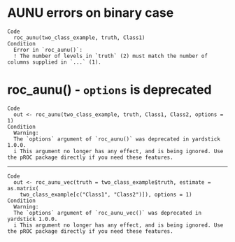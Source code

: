 # AUNU errors on binary case

    Code
      roc_aunu(two_class_example, truth, Class1)
    Condition
      Error in `roc_aunu()`:
      ! The number of levels in `truth` (2) must match the number of columns supplied in `...` (1).

# roc_aunu() - `options` is deprecated

    Code
      out <- roc_aunu(two_class_example, truth, Class1, Class2, options = 1)
    Condition
      Warning:
      The `options` argument of `roc_aunu()` was deprecated in yardstick 1.0.0.
      i This argument no longer has any effect, and is being ignored. Use the pROC package directly if you need these features.

---

    Code
      out <- roc_aunu_vec(truth = two_class_example$truth, estimate = as.matrix(
        two_class_example[c("Class1", "Class2")]), options = 1)
    Condition
      Warning:
      The `options` argument of `roc_aunu_vec()` was deprecated in yardstick 1.0.0.
      i This argument no longer has any effect, and is being ignored. Use the pROC package directly if you need these features.

